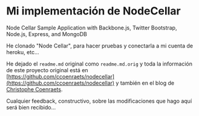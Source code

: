 # Mi implementación de NodeCellar

Node Cellar Sample Application with Backbone.js, Twitter Bootstrap, Node.js, Express, and MongoDB

He clonado "Node Cellar", para hacer pruebas y conectarla a mi cuenta de heroku, etc...

He dejado el `readme.md` original como `readme.md.orig` y toda la información de este proyecto original está en [https://github.com/ccoenraets/nodecellar](https://github.com/ccoenraets/nodecellar) y también en el blog de [Christophe Coenraets](http://coenraets.org/blog/2012/10/nodecellar-sample-application-with-backbone-js-twitter-bootstrap-node-js-express-and-mongodb/).

Cualquier feedback, constructivo, sobre las modificaciones que hago aquí será bien recibido...
